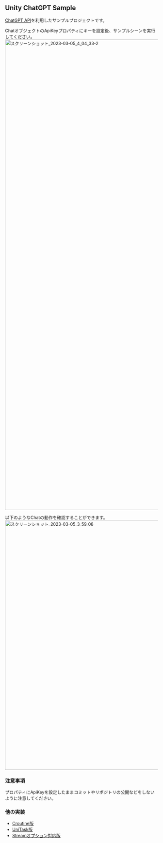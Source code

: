 Unity ChatGPT Sample
-------------

[ChatGPT API](https://platform.openai.com/docs/guides/chat)を利用したサンプルプロジェクトです。

ChatオブジェクトのApiKeyプロパティにキーを設定後、サンプルシーンを実行してください。
<img width="1552" alt="スクリーンショット_2023-03-05_4_04_33-2" src="https://user-images.githubusercontent.com/1071168/222924249-0ba7bf65-efbe-465d-9fbf-c2d3e6af9e6d.png">

以下のようなChatの動作を確認することができます。
<img width="823" alt="スクリーンショット_2023-03-05_3_59_08" src="https://user-images.githubusercontent.com/1071168/222924041-78bedc9e-0f65-4995-af71-d4274ca1b7be.png">

### 注意事項
プロパティにApiKeyを設定したままコミットやリポジトリの公開などをしないように注意してください。

### 他の実装

- [Croutine版](https://github.com/mikito/unity-chat-gpt-sample/tree/master)
- [UniTask版](https://github.com/mikito/unity-chat-gpt-sample/tree/unitask)
- [Streamオプション対応版](https://github.com/mikito/unity-chat-gpt-sample/tree/stream)

